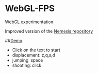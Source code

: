 # WebGL-FPS
WebGL experimentation

Improved version of the [Nemesis repository](https://github.com/IceCreamYou/Nemesis)

##[Demo](https://webgl-fps.herokuapp.com)

* Click on the text to start
* displacement: z,q,s,d
* jumping: space
* shooting: click
